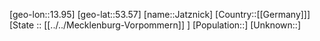 ﻿---
location: [53.57,13.95]
type: City
tags:
- geo/City


SpocWebEntityId: 31173
isDeleted: false
confidential: public

---
[geo-lon::13.95]
[geo-lat::53.57]
[name::Jatznick]
[Country::[[Germany]]]
[State :: [[../../Mecklenburg-Vorpommern]] ]
[Population::]
[Unknown::]

